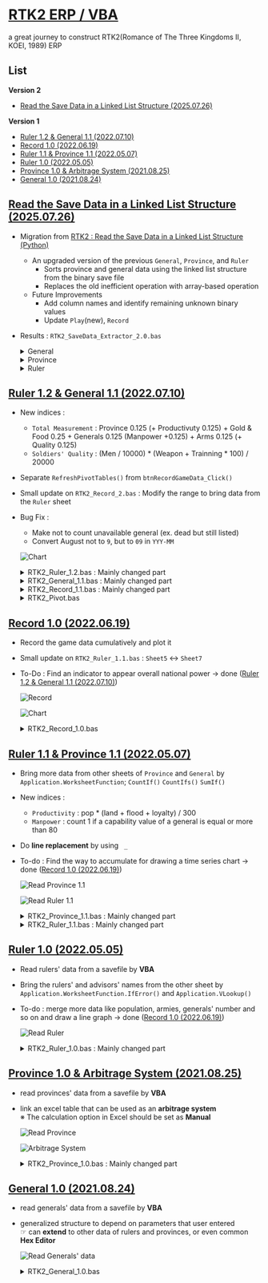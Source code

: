 # [RTK2 ERP / VBA](/README.md#rtk2-erp)

a great journey to construct RTK2(Romance of The Three Kingdoms II, KOEI, 1989) ERP


## List

**Version 2**
- [Read the Save Data in a Linked List Structure (2025.07.26)](#read-the-save-data-in-a-linked-list-structure-20250726)

**Version 1**
- [Ruler 1.2 & General 1.1 (2022.07.10)](#ruler-12--general-11-20220710)
- [Record 1.0 (2022.06.19)](#record-10-20220619)
- [Ruler 1.1 & Province 1.1 (2022.05.07)](#ruler-11--province-11-20220507)
- [Ruler 1.0 (2022.05.05)](#ruler-10-20220505)
- [Province 1.0 & Arbitrage System (2021.08.25)](#province-10--arbitrage-system-20210825)
- [General 1.0 (2021.08.24)](#general-10-20210824)


## [Read the Save Data in a Linked List Structure (2025.07.26)](#list)
- Migration from [RTK2 : Read the Save Data in a Linked List Structure (Python)](https://github.com/kimpro82/MyGame/pull/93)
  - An upgraded version of the previous `General`, `Province`, and `Ruler`
    - Sorts province and general data using the linked list structure from the binary save file
    - Replaces the old inefficient operation with array-based operation
  - Future Improvements
    - Add column names and identify remaining unknown binary values
    - Update `Play`(new), `Record`
- Results : `RTK2_SaveData_Extractor_2.0.bas`
    <details>
        <summary>General</summary>

    ```csv
    1	61	Cao Cao	0	0	95	91	95	60	65	99	1	0	1	255	0	1	1	0	10000	1000	80	0	0	155	103	17	Cao Cao	Cao Cao
    61	77	Sima Yi	0	0	98	67	93	88	73	98	1	95	1	255	0	2	0	0	1000	100	80	0	0	179	79	17	Cao Cao	Cao Cao
    77	87	Cao Pi	0	0	76	70	80	82	84	83	1	100	1	255	0	1	1	0	1000	100	80	0	0	187	104	17	Cao Cao	Cao Cao
    87	88	Cao Zhang	0	0	60	92	72	86	78	76	1	100	1	255	0	1	1	0	1000	100	80	0	0	190	98	17	Cao Cao	Cao Cao
    88	89	Cao Zhi	0	0	80	15	80	82	82	18	1	100	1	255	0	1	1	0	1000	100	80	0	0	192	99	17	Cao Cao	Cao Cao
    ```
    </details>
    <details>
        <summary>Province</summary>

    ```csv
    17	18	1	Cao Cao	0	0	0	0	3000	70000	0	200000	1	255	0	51	TRUE	73	74	67	10	4	55	9	Cao Cao	20000	11	0
    18	13	19	Zhang Liao	0	0	0	0	2500	45000	0	250000	1	255	0	48	FALSE	72	66	66	10	3	57	9	Cao Cao	12000	8	0
    13	8	15	Zhang Lu	0	0	0	0	2500	30000	0	240000	1	255	0	48	FALSE	70	80	75	10	3	52	6	Cao Cao	5000	1	0
    8	29	10	Xiahou Dun	0	0	18	8	2500	35000	0	80000	1	255	0	48	FALSE	65	67	72	10	2	55	3	Cao Cao	6000	2	0
    29	11	28	Xiahou Yuan	0	0	0	0	2500	45000	0	300000	1	255	0	50	TRUE	65	81	67	5	3	48	12	Cao Cao	10000	6	0
    ```
    </details>
    <details>
        <summary>Ruler</summary>

    ```csv
    1	Cao Cao	17	Sima Yi	50	0	255	1	0	0	42	8	50	50	50	50	50	50	50	50	50	50	50	50	50	50	50	50	255	255	255	255	255	0	0	0	0	0	0	18	45500	680000	4560000	143000	66	0
    2	Liu Bei	33	Zhuge Liang	50	0	255	0	0	0	130	5	50	50	50	50	50	50	50	50	50	50	50	50	50	50	50	50	255	255	255	255	255	0	0	0	0	0	0	7	4000	210000	2830000	87000	54	0
    3	Sun Quan	24	Lu Su	50	0	255	1	0	0	30	5	50	50	50	50	50	50	50	50	50	50	50	50	50	50	50	50	255	255	255	255	255	0	0	0	0	0	0	12	6500	200000	2790000	92000	39	0
    4	Meng Huo	36		50	0	255	1	0	0	250	0	50	50	50	50	50	50	50	50	50	50	50	50	50	50	50	50	255	255	255	255	255	0	0	0	0	0	0	1	1000	35000	85000	17000	8	0
    5		-333		0	0	255	255	0	0	0	0	50	50	50	50	50	50	50	50	50	50	50	50	50	50	50	50	255	255	255	255	255	0	0	0	0	0	0	0	0	0	0	0	0	0
    ```
    </details>


## [Ruler 1.2 & General 1.1 (2022.07.10)](#list)

  - New indices :
    - `Total Measurement` : Province 0.125 (+ Productivuty 0.125) + Gold & Food 0.25 + Generals 0.125 (Manpower +0.125) + Arms 0.125 (+ Quality 0.125)
    - `Soldiers' Quality` : (Men / 10000) * (Weapon + Trainning * 100) / 20000
  - Separate `RefreshPivotTables()` from `btnRecordGameData_Click()`
  - Small update on `RTK2_Record_2.bas` : Modify the range to bring data from the `Ruler` sheet
  - Bug Fix :
    - Make not to count unavailable general (ex. dead but still listed)
    - Convert August not to `9`, but to `09` in `YYY-MM`

    ![Chart](Images/RTK2_Record_Chart_2.PNG)

    <details>
        <summary>RTK2_Ruler_1.2.bas : Mainly changed part</summary>

    ```vba
    Sub ReadRulerData()

        ……
            ……
                ……

                'print the number of the generals
                output.Offset(row, 50).Value = Application.WorksheetFunction.IfError( _
                    Application.WorksheetFunction.CountIfs( _
                        Sheet5.Range("K:K"), _
                        row, _
                        Sheet5.Range("Z:Z"), _
                        ">0" _
                    ), _
                    "" _
                )

                ……

                'print total measurement (new)
                'weight : Province 0.125 (+ Productivuty 0.125) / Gold & Food 0.25 / Generals 0.125 (Manpower +0.125) / Arms 0.125 (+ Quality 0.125)
                output.Offset(row, 57).Value = Application.WorksheetFunction.IfError( _
                    (output.Offset(row, 43).Value + output.Offset(row, 49).Value / 50) * 0.125 _
                    + (output.Offset(row, 45).Value + output.Offset(row, 46).Value) / 2 / 300 * 0.25 _
                    + (output.Offset(row, 50).Value + output.Offset(row, 56).Value * 2) / (255 / 41) * 0.125 _
                    + (output.Offset(row, 51).Value + output.Offset(row, 52).Value) / (255 / 41) * 0.125 _
                    , _
                    "" _
                )

                ……
            ……
        ……

    End Sub
    ```
    </details>

    <details>
        <summary>RTK2_General_1.1.bas : Mainly changed part</summary>

    ```vba
    Sub ReadGeneralData()

        ……
            ……
                ……

                'print the soldiers' quality : (men / 10000) * (weapon + trainning * 100) / 20000
                output.Offset(row, 43).Value = _
                    (output.Offset(row, 16).Value + output.Offset(row, 17).Value * 256) / 10000 _
                    * (output.Offset(row, 18).Value + output.Offset(row, 19).Value * 256 _
                        + output.Offset(row, 20).Value * 100) _
                    / 20000

                ……
            ……
        ……

    End Sub
    ```
    </details>

    <details>
        <summary>RTK2_Record_1.1.bas : Mainly changed part</summary>

    ```vba
    Sub RecordGameData()

        ……

        'Call the file's date (YYY-MM)
        ……

        mm = mm + 1                                             'add 1 because Jan : 0, Feb : 1
        If mm < 10 Then
            Range("B4") = 0 & mm
            ym = CStr(yyy) & "-0" & CStr(mm)
        ……

        ……

        'Get the New Data
        Range("C8:BI23").Offset(row, 0) = Sheet7.Range("B9:BH24").Value

        ……

    End Sub
    ```
    ```vba
    Private Sub btnRecordGameData_Click()

        ……

        'Skip excel formula calculation temporarily
        ……
            Call Sheet9.RefreshPivotTables
        ……

    End Sub
    ```
    </details>

    <details>
        <summary>RTK2_Pivot.bas</summary>

    ```vba
    Option Explicit


    ' Refresh all the Pivot Table and Chart
    Sub RefreshPivotTables()

            PivotTables("PivotTable1").PivotCache.Refresh
            PivotTables("PivotTable2").PivotCache.Refresh

    End Sub
    ```
    ```vba
    Private Sub BtnRefresh_Click()

        Application.Calculation = xlManual                                          'Skip excel formula calculation temporarily
            Call RefreshPivotTables
        Application.Calculation = xlAutomatic

    End Sub
    ```
    </details>

## [Record 1.0 (2022.06.19)](#list)

- Record the game data cumulatively and plot it
- Small update on `RTK2_Ruler_1.1.bas` : `Sheet5` ↔ `Sheet7`
- To-Do : Find an indicator to appear overall national power → done ([Ruler 1.2 & General 1.1 (2022.07.10)](#ruler-12--general-11-20220710))

  ![Record](Images/RTK2_Record.PNG)

  ![Chart](Images/RTK2_Record_Chart.PNG)

    <details>
        <summary>RTK2_Record_1.0.bas</summary>

    ```vba
    Option Explicit
    ```
    ```vba
    Sub RecordGameData()

        'Call the target file's path that user entered
        Dim path As String
        path = "C:\Game\Koei\RTK2\" & Range("B1")

        'Check if the file exists
        Dim fileChk As Boolean                                  'default : False
        If (Len(Dir(path)) > 0) Then fileChk = True
        Range("B2") = fileChk

        Dim fn As Integer                                       'fn : file number
        fn = FreeFile

        'Call the file's date (YYY-MM)
        Dim yyy As Byte, mm As Byte, ym As String

            'Read the file
            Open path For Binary Access Read As #fn
                Get #fn, 13, yyy
                Get #fn, 15, mm
            Close #fn

        Range("B3") = yyy

        mm = mm + 1                                             'add 1 because Jan : 0, Feb : 1
        If mm + 1 < 10 Then
            Range("B4") = 0 & mm
            ym = CStr(yyy) & "-0" & CStr(mm)
        Else
            Range("B4") = mm
            ym = CStr(yyy) & "-" & CStr(mm)
        End If
        Debug.Print "yyy-mm : " & ym                            'test : ok

        'Get the Zero Point
        Dim zero As Range
        Set zero = Range("A8")                                  'don't forget 'Set'!

        'Get the Starting Row Number for New Data
        Dim row As Integer
        row = Sheet8.UsedRange.Rows.Count - zero.row + 1        'do not add any format in the data area (it causes there to be recognized as used range)
        Debug.Print "new data starts from row " & row

        'Get the New Data
        Range("C8:BG23").Offset(row, 0) = Sheet7.Range("B9:BF24").Value

        'Fill Filename and YYY-MM
        Dim i As Integer, n As Integer
        n = 16                                                  'if the ruler doesn't exist?
        Debug.Print "new data's row : " & n                     'test : ok
        Debug.Print zero.Offset(row, 0).row                     'test : ok
        For i = 1 To n
            zero.Offset(row + i - 1, 0) = Range("b1").Value
            zero.Offset(row + i - 1, 1) = ym

            'when the ruler's slot is empty
            If zero.Offset(row + i - 1, 3) = 0 Then
                zero.Offset(row + i - 1, 2) = 99
            1ㄱ  End If
        Next i

    End Sub
    ```
    ```vba
    Sub btnRecordGameData_Click()

        'Unify the save file name among all the sheets
        Sheet5.Range("B1").Value = Range("B1")
        Sheet6.Range("B1").Value = Range("B1")
        Sheet7.Range("B1").Value = Range("B1")

        'Skip excel formula calculation temporarily
        Application.Calculation = xlManual
            Call Sheet5.ReadGeneralData
            Call Sheet6.ReadProvinceData
            Call Sheet7.ReadRulerData
            Call Sheet8.RecordGameData
        Application.Calculation = xlAutomatic

        ' Refresh the Pivot Table and Chart
        Sheet9.PivotTables("PivotTable").PivotCache.Refresh

    End Sub
    ```
    <details>


## [Ruler 1.1 & Province 1.1 (2022.05.07)](#list)

- Bring more data from other sheets of `Province` and `General` by `Application.WorksheetFunction`; `CountIf()` `CountIfs()` `SumIf()`
- New indices :
  - `Productivity` : pop * (land + flood + loyalty) / 300
  - `Manpower` : count 1 if a capability value of a general is equal or more than 80
- Do **line replacement** by using ` _`
- To-do : Find the way to accumulate for drawing a time series chart → done ([Record 1.0 (2022.06.19)](#record-10-20220619))

    ![Read Province 1.1](Images/RTK2_ReadProvince_2.PNG)

    ![Read Ruler 1.1](Images/RTK2_ReadRuler_2.PNG)

    <details>
        <summary>RTK2_Province_1.1.bas : Mainly changed part</summary>

    ```vba
    Sub ReadProvinceData()

        ……

        'Read the file
        Open path For Binary Access Read As #fn

            ……

            'loop for each row
            While pos < posEnd

                ……

                'print population (1 = 10,000 people)
                output.Offset(row, 35).Value = ( _
                    output.Offset(row, 15).Value * 256 _
                    + output.Offset(row, 14).Value _
                ) / 100

                ……

                'print productivity : pop * (land + flood + loyalty) / 300
                output.Offset(row, 39).Value = ( _
                    output.Offset(row, 35).Value _
                    * _
                    ( _
                        output.Offset(row, 22).Value _
                        + output.Offset(row, 23).Value _
                        + output.Offset(row, 24).Value _
                    ) / 300 _
                )

                ……

            Wend

        Close #fn

    End Sub
    ```
    </details>
    <details>
        <summary>RTK2_Ruler_1.1.bas : Mainly changed part</summary>

    ```vba
    Sub ReadRulerData()

        ……

        'Read the file
        Open path For Binary Access Read As #fn

            ……

            'loop for each row
            While pos < posEnd
                
                ……

                'print the ruler's name
                output.Offset(row, 41).Value = Application.WorksheetFunction.IfError( _
                    Application.VLookup( _
                        output.Offset(row, 0).Value + output.Offset(row, 1).Value * 256 - 53, _
                        Sheet7.Range("A:B"), _
                        2, _
                        False _
                    ), _
                    "" _
                )

                ……

                'print the number of the provinces
                output.Offset(row, 43).Value = Application.WorksheetFunction.IfError( _
                    Application.WorksheetFunction.CountIf( _
                        Sheet6.Range("S:S"), _
                        row _
                    ), _
                    "" _
                )

                ……

                'print the average loyalty (weighted)
                'caution : exiled rulers cause an error : divide by zero → infinity → stack overflow
                output.Offset(row, 48).Value = Application.WorksheetFunction.IfError( _
                    Application.WorksheetFunction.SumIf( _
                        Sheet6.Range("S:S"), _
                        row, _
                        Sheet6.Range("AO:AO") _
                    ) / Application.WorksheetFunction.Max(1, output.Offset(row, 44).Value), _
                    "" _
                )

                ……

                'print the manpower (War)
                output.Offset(row, 53).Value = Application.WorksheetFunction.IfError( _
                    Application.WorksheetFunction.CountIfs( _
                        Sheet7.Range("K:K"), _
                        row, _
                        Sheet7.Range("F:F"), _
                        ">=80" _
                    ), _
                    "" _
                )

                ……

            Wend

        Close #fn

    End Sub
    ```
    </details>


## [Ruler 1.0 (2022.05.05)](#list)

- Read rulers' data from a savefile by **VBA**
- Bring the rulers' and advisors' names from the other sheet by `Application.WorksheetFunction.IfError()` and `Application.VLookup()`
- To-do : merge more data like population, armies, generals' number and so on and draw a line graph → done ([Record 1.0 (2022.06.19)](#record-10-20220619))

    ![Read Ruler](Images/RTK2_ReadRuler.PNG)

    <details>
        <summary>RTK2_Ruler_1.0.bas : Mainly changed part</summary>

    ```vba
    Sub ReadRulerData()

        ……

        'Read the file
        Open path For Binary Access Read As #fn

            ……

            'loop for each row
            While pos < posEnd
                
                ……

                'print the ruler's name
                output.Offset(row, 41).Value = Application.WorksheetFunction.IfError(Application.VLookup(output.Offset(row, 0).Value + output.Offset(row, 1).Value * 256 - 53, Sheet7.Range("A:B"), 2, False), "")

                'print the advisor's name
                output.Offset(row, 42).Value = Application.WorksheetFunction.IfError(Application.VLookup(output.Offset(row, 4).Value + output.Offset(row, 5).Value * 256 - 53, Sheet7.Range("A:B"), 2, False), "")

                ……

            Wend

        Close #fn

    End Sub
    ```
    ```vba
    Private Sub btnReadRulerData_Click()

        ' Skip excel formula calculation temporarily
        Application.Calculation = xlManual
            Call ReadRulerData
        Application.Calculation = xlAutomatic

    End Sub
    ```
    </details>


## [Province 1.0 & Arbitrage System (2021.08.25)](#list)

- read provinces' data from a savefile by **VBA**
- link an excel table that can be used as an **arbitrage system**  
※ The calculation option in Excel should be set as **Manual** 

    ![Read Province](Images/RTK2_ReadProvince_header.png)

    ![Arbitrage System](Images/RTK2_ArbitrageSystem.png)

    <details>
        <summary>RTK2_Province_1.0.bas : Mainly changed part</summary>

    ```vba
    Sub ReadProvinceData()

        ……

        'Read the file
        Open path For Binary Access Read As #fn

            ……

            Dim data As Byte

            'loop for each row
            While pos <= posEnd
                
                'loop for shifting cell to the right
                While col <= interval
                    Get #fn, pos, data                      'read data one by one
                    output.Offset(row, col).Value = data    'print each byte

                    pos = pos + 1
                    col = col + 1
                Wend

                'print #province
                output.Offset(row, 0).Value = row

                ……

            Wend

        Close #fn

    End Sub
    ```
    ```vba
    Private Sub btnReadProvinceData_Click()

        ' Skip excel formula calculation temporarily
        Application.Calculation = xlManual
            Call ReadProvinceData
        Application.Calculation = xlAutomatic

    End Sub
    ```
    </details>


## [General 1.0 (2021.08.24)](#list)

- read generals' data from a savefile by **VBA**
- generalized structure to depend on parameters that user entered  
  ☞ can **extend** to other data of rulers and provinces, or even common **Hex Editor**

    ![Read Generals' data](Images/RTK2_ReadGeneral.gif)

    <details>
        <summary>RTK2_General_1.0.bas</summary>

    ```vba
    Option Explicit


    Sub ReadGeneral()

        'Call the target file's path that user entered
        Dim path As String
        path = ThisWorkbook.path & Application.PathSeparator & Range("B1")

        'Check if the file exists
        Dim fileChk As Boolean                              'default : False
        If (Len(Dir(path)) > 0) Then fileChk = True
        Range("B2") = fileChk

        Dim fn As Integer                                   'fn : file number
        fn = FreeFile

        'Read the file
        Open path For Binary Access Read As #fn

            'call parameters that user entered on the sheet
            Dim pos, posEnd, interval As Integer
            pos = Range("B3").Value
            interval = Range("B4").Value
            posEnd = Range("B5").Value

            'initialize criteria
            Dim row, col, colEnd As Integer
            row = 1
            col = 1
            colEnd = pos + interval

            'set offset location for output
            Dim output As Range
            Set output = Range("B8")

            'declare name variable for gathering byte data
            Dim data As Byte, name As String
            name = ""

            'loop for each row
            While pos <= posEnd

                'loop for shifting cell to the right
                While col <= interval
                    Get #fn, pos, data                      'read data one by one
                    If col >= 27 Then
                        name = name & Chr(data)             'assemble name from each byte
                    output.Offset(row, col).Value = data    'print each byte

                    pos = pos + 1
                    col = col + 1
                Wend

                'print the general name of the recent row
                output.Offset(row, 0).Value = name
                name = ""

                'set parameters for the next loop
                row = row + 1
                col = 1
                colEnd = colEnd + interval                  'set the end for the next row

            Wend

        Close #fn

    End Sub
    ```
    ```vba
    Private Sub btnReadGeneralData_Click()

        ' Skip excel formula calculation temporarily
        Application.Calculation = xlManual
            Call ReadGeneralData
        Application.Calculation = xlAutomatic

    End Sub
    ```
    </details>